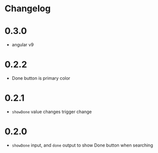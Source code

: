 # Changelog

# 0.3.0

- angular v9

# 0.2.2

- Done button is primary color

# 0.2.1

- `showDone` value changes trigger change

# 0.2.0

- `showDone` input, and `done` output to show Done button when searching
